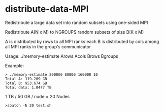 # distribute-data-MPI
Redistribute a large data set into random subsets using one-sided MPI

Redistribute A(N x M) to NGROUPS random subsets of size B(K x M)

A is distributed by rows to all MPI ranks
each B is distributed by cols among all MPI ranks in the group's communicator

Usage:
./memory-estimate Arows Acols Brows Bgroups

Example:

```
> ./memory-estimate 200000 80000 160000 10
Total A: 119.209 GB
Total B: 953.674 GB
Total data: 1.0477 TB
```

1 TB / 50 GB / node = 20 Nodes

```
>sbatch -N 20 test.sh
```

